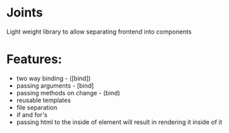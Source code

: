 # Joints
Light weight library to allow separating frontend into components

# Features:
- two way binding - ([bind])
- passing arguments - [bind]
- passing methods on change - (bind)
- reusable templates
- file separation
- if and for's
- passing html to the inside of element will result in rendering it inside of it
